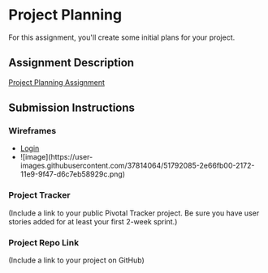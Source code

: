 # Project Planning
For this assignment, you'll create some initial plans for your project.

## Assignment Description
[Project Planning Assignment](https://education.launchcode.org/liftoff/assignments/planning/)

## Submission Instructions

### Wireframes

<ul>
  <li><a href="![Login](
        liftoff-assignments/wireframe/login.png
      )">Login</a></li>
  <li>![image](https://user-images.githubusercontent.com/37814064/51792085-2e66fb00-2172-11e9-9f47-d6c7eb58929c.png)</li>
  </ul>

### Project Tracker

(Include a link to your public Pivotal Tracker project. Be sure you have user stories added for at least your first 2-week sprint.)

### Project Repo Link

(Include a link to your project on GitHub)
